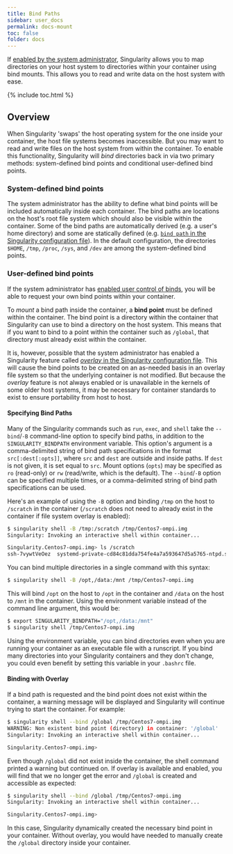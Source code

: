 ```yaml
---
title: Bind Paths
sidebar: user_docs
permalink: docs-mount
toc: false
folder: docs
---
```


If [enabled by the system administrator](/docs-config#user-bind-control-boolean-defaultyes), Singularity allows you to map directories on your host system to directories within your container using bind mounts.  This allows you to read and write data on the host system with ease.

{% include toc.html %}

## Overview
When Singularity 'swaps' the host operating system for the one inside your container, the host file systems becomes inaccessible. But you may want to read and write files on the host system from within the container.
To enable this functionality, Singularity will *bind* directories back in via two primary methods: system-defined bind points and conditional user-defined bind points.

### System-defined bind points
The system administrator has the ability to define what bind points will be included automatically inside each container. The bind paths are locations on the host's root file system which should also be visible within the container.
Some of the bind paths are automatically derived (e.g. a user's home directory) and some are statically defined (e.g. [`bind path` in the Singularity configuration file](/docs-config#bind-path-string)).
In the default configuration, the directories `$HOME`, `/tmp`, `/proc`, `/sys`, and `/dev` are among the system-defined bind points.

### User-defined bind points
If the system administrator has [enabled user control of binds](/docs-config#user-bind-control-boolean-defaultyes), you will be able to request your own bind points within your container.

To *mount* a bind path inside the container, a **bind point** must be defined within the container. The bind point is a directory within the container that Singularity can use to bind a directory on the host system.  This means that if you want to bind to a point within the container such as `/global`, that directory must already exist within the container.

It is, however, possible that the system administrator has enabled a Singularity feature called [*overlay* in the Singularity configuration file](/docs-config#enable-overlay-boolean-defaultno).
This will cause the bind points to be created on an as-needed basis in an overlay file system so that the underlying container is not modified.
But because the *overlay* feature is not always enabled or is unavailable in the kernels of some older host systems, it may be necessary for container standards to exist to ensure portability from host to host.

#### Specifying Bind Paths
Many of the Singularity commands such as `run`, `exec`, and `shell` take the `--bind`/`-B` command-line option to specify bind paths, in addition to the `SINGULARITY_BINDPATH` environment variable.
This option's argument is a comma-delimited string of bind path specifications in the format `src[:dest[:opts]]`, where `src` and `dest` are outside and inside paths.
If `dest` is not given, it is set equal to `src`.
Mount options (`opts`) may be specified as `ro` (read-only) or `rw` (read/write, which is the default).
The `--bind`/`-B` option can be specified multiple times, or a comma-delimited string of bind path specifications can be used.

Here's an example of using the `-B` option and binding `/tmp` on the host to `/scratch` in the container (`/scratch` does not need to already exist in the container if file system overlay is enabled):

```bash
$ singularity shell -B /tmp:/scratch /tmp/Centos7-ompi.img
Singularity: Invoking an interactive shell within container...

Singularity.Centos7-ompi.img> ls /scratch
ssh-7vywtVeOez  systemd-private-cd84c81dda754fe4a7a593647d5a5765-ntpd.service-12nMO4
```

You can bind multiple directories in a single command with this syntax:

```bash
$ singularity shell -B /opt,/data:/mnt /tmp/Centos7-ompi.img
```

This will bind `/opt` on the host to `/opt` in the container and `/data` on the host to `/mnt` in the container.
Using the environment variable instead of the command line argument, this would be:

```bash
$ export SINGULARITY_BINDPATH="/opt,/data:/mnt"
$ singularity shell /tmp/Centos7-ompi.img
```

Using the environment variable, you can bind directories even when you are running your container as an executable file with a runscript.
If you bind many directories into your Singularity containers and they don't change, you could even benefit by setting this variable in your `.bashrc` file.

#### Binding with Overlay

If a bind path is requested and the bind point does not exist within the container, a warning message will be displayed and Singularity will continue trying to start the container. For example:

```bash
$ singularity shell --bind /global /tmp/Centos7-ompi.img
WARNING: Non existent bind point (directory) in container: '/global'
Singularity: Invoking an interactive shell within container...

Singularity.Centos7-ompi.img>
```

Even though `/global` did not exist inside the container, the shell command printed a warning but continued on.
If overlay is available and enabled, you will find that we no longer get the error and `/global` is created and accessible as expected:

```bash
$ singularity shell --bind /global /tmp/Centos7-ompi.img
Singularity: Invoking an interactive shell within container...

Singularity.Centos7-ompi.img>
```

In this case, Singularity dynamically created the necessary bind point in your container.
Without overlay, you would have needed to manually create the `/global` directory inside your container.
